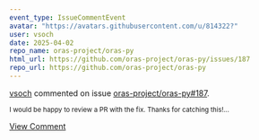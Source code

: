 ```yaml
---
event_type: IssueCommentEvent
avatar: "https://avatars.githubusercontent.com/u/814322?"
user: vsoch
date: 2025-04-02
repo_name: oras-project/oras-py
html_url: https://github.com/oras-project/oras-py/issues/187
repo_url: https://github.com/oras-project/oras-py
---
```


<a href='https://github.com/vsoch' target='_blank'>vsoch</a> commented on issue <a href='https://github.com/oras-project/oras-py/issues/187' target='_blank'>oras-project/oras-py#187</a>.

<small>I would be happy to review a PR with the fix. Thanks for catching this!...</small>

<a href='https://github.com/oras-project/oras-py/issues/187' target='_blank'>View Comment</a>